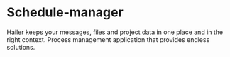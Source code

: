 # Schedule-manager
Hailer keeps your messages, files and project data in one place and in the right context. Process management application that provides endless solutions.
